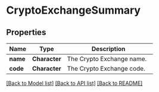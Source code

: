 # CryptoExchangeSummary

[//]: # (CLASS:IntrinioSDK::CryptoExchangeSummary)

[//]: # (KIND:object)

## Properties

[//]: # (START_DEFINITION)

Name | Type | Description
------------ | ------------- | -------------
**name** | **Character** | The Crypto Exchange name. &nbsp;
**code** | **Character** | The Crypto Exchange code. &nbsp;

[//]: # (END_DEFINITION)


[[Back to Model list]](../README.md#documentation-for-models) [[Back to API list]](../README.md#documentation-for-api-endpoints) [[Back to README]](../README.md)


